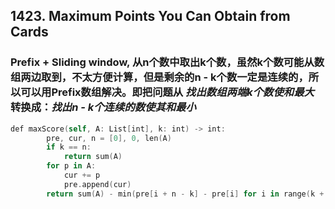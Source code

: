 ## 1423. Maximum Points You Can Obtain from Cards
### Prefix + Sliding window, 从n个数中取出k个数，虽然k个数可能从数组两边取到，不太方便计算，但是剩余的n - k个数一定是连续的，所以可以用Prefix数组解决。即把问题从 *找出数组两端k个数使和最大* 转换成：*找出n - k个连续的数使其和最小*

```swift
def maxScore(self, A: List[int], k: int) -> int:
        pre, cur, n = [0], 0, len(A)
        if k == n:
            return sum(A)
        for p in A:
            cur += p
            pre.append(cur)
        return sum(A) - min(pre[i + n - k] - pre[i] for i in range(k + 1))
 ```
